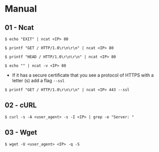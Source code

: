 # Manual

## 01 - Ncat

```
$ echo "EXIT" | ncat <IP> 80

$ printf "GET / HTTP/1.0\r\n\r\n" | ncat <IP> 80

$ printf "HEAD / HTTP/1.0\r\n\r\n" | ncat <IP> 80

$ echo "" | ncat -v <IP> 80
```

* If it has a secure certificate that you see a protocol of HTTPS with a letter (s) add a flag `--ssl`

`$ printf "GET / HTTP/1.0\r\n\r\n" | ncat <IP> 443 --ssl`

## 02 - cURL

`$ curl -s -A <user_agent> -s -I <IP> | grep -e "Server: "`

## 03 - Wget

`$ wget -U <user_agent> <IP> -q -S`